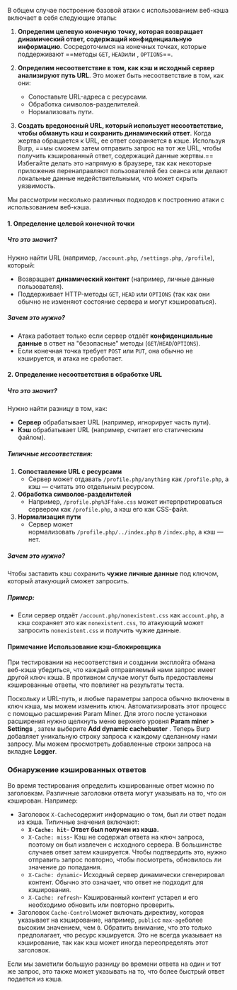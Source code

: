 В общем случае построение базовой атаки с использованием веб-кэша включает в себя следующие этапы:

1. **Определим целевую конечную точку, которая возвращает динамический ответ, содержащий конфиденциальную информацию**. Сосредоточимся на конечных точках, которые поддерживают ==методы `GET`, `HEAD`или , `OPTIONS`==.
2. **Определим несоответствие в том, как кэш и исходный сервер анализируют путь URL**. Это может быть несоответствие в том, как они:
    - Сопоставьте URL-адреса с ресурсами.
    - Обработка символов-разделителей.
    - Нормализовать пути.

3. **Создать вредоносный URL, который использует несоответствие, чтобы обмануть кэш и сохранить динамический ответ**. Когда жертва обращается к URL, ее ответ сохраняется в кэше. Используя Burp, ==мы сможем затем отправить запрос на тот же URL, чтобы получить кэшированный ответ, содержащий данные жертвы.== Избегайте делать это напрямую в браузере, так как некоторые приложения перенаправляют пользователей без сеанса или делают локальные данные недействительными, что может скрыть уязвимость.

Мы рассмотрим несколько различных подходов к построению атаки с использованием веб-кэша.

#### 1. Определение целевой конечной точки
##### Что это значит?
Нужно найти URL (например, `/account.php`, `/settings.php`, `/profile`), который:
- Возвращает **динамический контент** (например, личные данные пользователя).
- Поддерживает HTTP-методы `GET`, `HEAD` или `OPTIONS` (так как они обычно не изменяют состояние сервера и могут кэшироваться).

##### Зачем это нужно?
- Атака работает только если сервер отдаёт **конфиденциальные данные** в ответ на "безопасные" методы (`GET`/`HEAD`/`OPTIONS`).
- Если конечная точка требует `POST` или `PUT`, она обычно не кэшируется, и атака не сработает.

#### 2. Определение несоответствия в обработке URL

##### Что это значит?
Нужно найти разницу в том, как:
- **Сервер** обрабатывает URL (например, игнорирует часть пути).
- **Кэш** обрабатывает URL (например, считает его статическим файлом).

##### Типичные несоответствия:
1. **Сопоставление URL с ресурсами**
    - Сервер может отдавать `/profile.php/anything` как `/profile.php`, а кэш — считать это отдельным ресурсом.
2. **Обработка символов-разделителей**
    - Например, `/profile.php%3Ffake.css` может интерпретироваться сервером как `/profile.php`, а кэш его как CSS-файл.
3. **Нормализация пути**
    - Сервер может нормализовать `/profile.php/../index.php` в `/index.php`, а кэш — нет.

##### **Зачем это нужно?**
Чтобы заставить кэш сохранить **чужие личные данные** под ключом, который атакующий сможет запросить.
##### Пример:
- Если сервер отдаёт `/account.php/nonexistent.css` как `account.php`, а кэш сохраняет это как `nonexistent.css`, то атакующий может запросить `nonexistent.css` и получить чужие данные.


#### Примечание Использование кэш-блокировщика
При тестировании на несоответствия и создании эксплойта обмана веб-кэша убедиться, что каждый отправляемый нами запрос имеет другой ключ кэша. В противном случае могут быть предоставлены кэшированные ответы, что повлияет на результаты теста.

Поскольку и URL-путь, и любые параметры запроса обычно включены в ключ кэша, мы можем изменить ключ. Автоматизировать этот процесс с помощью расширения Param Miner. Для этого после установки расширения нужно щелкнуть меню верхнего уровня **Param miner > Settings** , затем выберите **Add dynamic cachebuster** . Теперь Burp добавляет уникальную строку запроса к каждому сделанному нами запросу. Мы можем просмотреть добавленные строки запроса на вкладке **Logger**.

### Обнаружение кэшированных ответов
Во время тестирования определить кэшированные ответ можно по заголовкам.
Различные заголовки ответа могут указывать на то, что он кэширован. Например:

- Заголовок `X-Cache`содержит информацию о том, был ли ответ подан из кэша. Типичные значения включают:
    - **`X-Cache: hit`- Ответ был получен из кэша.**
    - `X-Cache: miss`- Кэш не содержал ответа на ключ запроса, поэтому он был извлечен с исходного сервера. В большинстве случаев ответ затем кэшируется. Чтобы подтвердить это, нужно отправить запрос повторно, чтобы посмотреть, обновилось ли значение до попадания.
    - `X-Cache: dynamic`- Исходный сервер динамически сгенерировал контент. Обычно это означает, что ответ не подходит для кэширования.
    - `X-Cache: refresh`- Кэшированный контент устарел и его необходимо обновить или повторно проверить.
- Заголовок `Cache-Control`может включать директиву, которая указывает на кэширование, например, `public`с `max-age`более высоким значением, чем `0`. 
	Обратить внимание, что это только предполагает, что ресурс кэшируется. Это не всегда указывает на кэширование, так как кэш может иногда переопределять этот заголовок.

Если мы заметили большую разницу во времени ответа на один и тот же запрос, это также может указывать на то, что более быстрый ответ подается из кэша.

